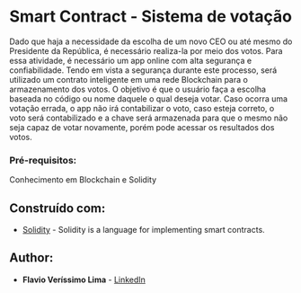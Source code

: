# Smart Contract - Sistema de votação

Dado que haja a necessidade da escolha de um novo CEO ou até mesmo do Presidente da República, é necessário realiza-la por meio dos votos. Para essa atividade, é necessário um app  online com  alta  segurança  e  confiabilidade. Tendo em vista a segurança durante este processo, será utilizado um contrato inteligente em uma rede Blockchain para o armazenamento dos votos. O objetivo é que o usuário faça a escolha baseada no código ou nome daquele o qual deseja votar. Caso ocorra uma votação errada, o app não irá contabilizar o voto, caso esteja correto, o voto será contabilizado e a chave será armazenada para que o mesmo não seja capaz de votar novamente, porém pode acessar os resultados dos votos.


### Pré-requisitos:

Conhecimento em Blockchain e Solidity


## Construído com:

* [Solidity](https://docs.soliditylang.org/en/v0.8.17/) - Solidity is a language for implementing smart contracts.

## Author:

* **Flavio Veríssimo Lima** - [LinkedIn](https://www.linkedin.com/in/flavioverissimolima/)

